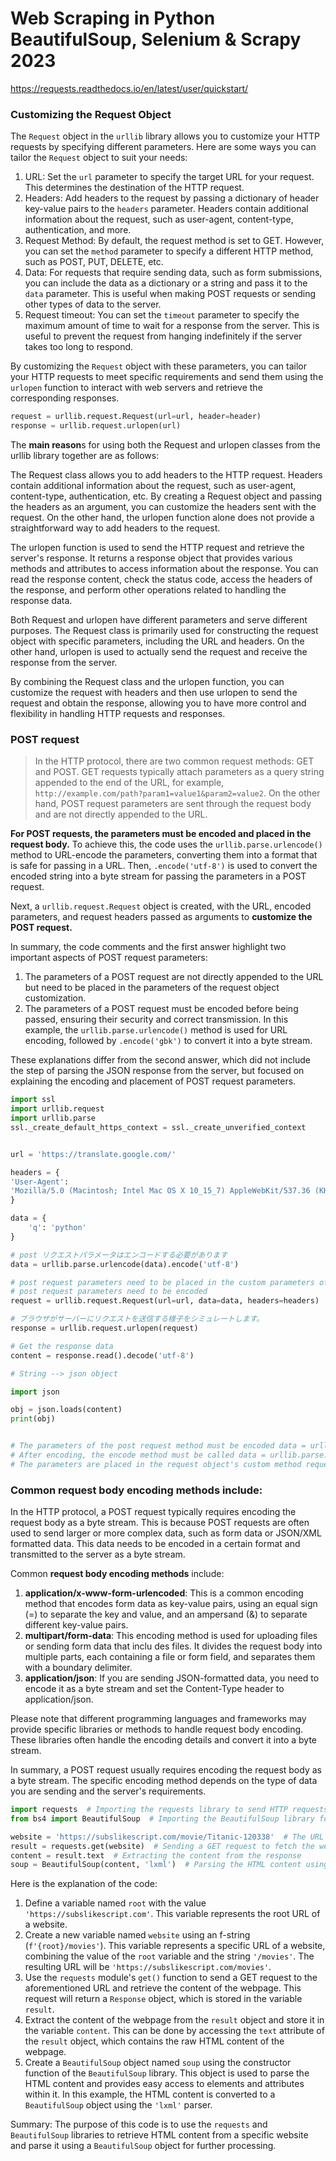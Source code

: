 # Web Scraping in Python BeautifulSoup, Selenium & Scrapy 2023



https://requests.readthedocs.io/en/latest/user/quickstart/

### Customizing the Request Object

The `Request` object in the `urllib` library allows you to customize your HTTP requests by specifying different parameters. Here are some ways you can tailor the `Request` object to suit your needs:

1. URL: Set the `url` parameter to specify the target URL for your request. This determines the destination of the HTTP request.
2. Headers: Add headers to the request by passing a dictionary of header key-value pairs to the `headers` parameter. Headers contain additional information about the request, such as user-agent, content-type, authentication, and more.
3. Request Method: By default, the request method is set to GET. However, you can set the `method` parameter to specify a different HTTP method, such as POST, PUT, DELETE, etc.
4. Data: For requests that require sending data, such as form submissions, you can include the data as a dictionary or a string and pass it to the `data` parameter. This is useful when making POST requests or sending other types of data to the server.
5. Request timeout: You can set the `timeout` parameter to specify the maximum amount of time to wait for a response from the server. This is useful to prevent the request from hanging indefinitely if the server takes too long to respond.

By customizing the `Request` object with these parameters, you can tailor your HTTP requests to meet specific requirements and send them using the `urlopen` function to interact with web servers and retrieve the corresponding responses.

```python
request = urllib.request.Request(url=url, header=header)
response = urllib.request.urlopen(url)
```


The **main reason**s for using both the Request and urlopen classes from the urllib library together are as follows:

The Request class allows you to add headers to the HTTP request. Headers contain additional information about the request, such as user-agent, content-type, authentication, etc. By creating a Request object and passing the headers as an argument, you can customize the headers sent with the request. On the other hand, the urlopen function alone does not provide a straightforward way to add headers to the request.

The urlopen function is used to send the HTTP request and retrieve the server's response. It returns a response object that provides various methods and attributes to access information about the response. You can read the response content, check the status code, access the headers of the response, and perform other operations related to handling the response data.

Both Request and urlopen have different parameters and serve different purposes. The Request class is primarily used for constructing the request object with specific parameters, including the URL and headers. On the other hand, urlopen is used to actually send the request and receive the response from the server.

By combining the Request class and the urlopen function, you can customize the request with headers and then use urlopen to send the request and obtain the response, allowing you to have more control and flexibility in handling HTTP requests and responses.



### POST request

> In the HTTP protocol, there are two common request methods: GET and POST. GET requests typically attach parameters as a query string appended to the end of the URL, for example, `http://example.com/path?param1=value1&param2=value2`. On the other hand, POST request parameters are sent through the request body and are not directly appended to the URL.

**For POST requests, the  parameters must be encoded and placed in the request body.**  To achieve this, the code uses the `urllib.parse.urlencode()` method to URL-encode the parameters, converting them into a format that is safe for passing in a URL. Then, `.encode('utf-8')` is used to convert the encoded string into a byte stream for passing the parameters in a POST request.

Next, a `urllib.request.Request` object is created, with the URL, encoded parameters, and request headers passed as arguments to **customize the POST request.**

In summary, the code comments and the first answer highlight two important aspects of POST request parameters:

1. The parameters of a POST request are not directly appended to the URL but need to be placed in the parameters of the request object customization.
2. The parameters of a POST request must be encoded before being passed, ensuring their security and correct transmission. In this example, the `urllib.parse.urlencode()` method is used for URL encoding, followed by `.encode('gbk')` to convert it into a byte stream.

These explanations differ from the second answer, which did not include the step of parsing the JSON response from the server, but focused on explaining the encoding and placement of POST request parameters.

```python
import ssl
import urllib.request
import urllib.parse
ssl._create_default_https_context = ssl._create_unverified_context


url = 'https://translate.google.com/'

headers = {
'User-Agent':
'Mozilla/5.0 (Macintosh; Intel Mac OS X 10_15_7) AppleWebKit/537.36 (KHTML, like Gecko) Chrome/113.0.0.0 Safari/537.36'
}

data = {
    'q': 'python'
}

# post リクエストパラメータはエンコードする必要があります
data = urllib.parse.urlencode(data).encode('utf-8')

# post request parameters need to be placed in the custom parameters of the request object, not appended after the url
# post request parameters need to be encoded
request = urllib.request.Request(url=url, data=data, headers=headers)

# ブラウザがサーバーにリクエストを送信する様子をシミュレートします。
response = urllib.request.urlopen(request)

# Get the response data
content = response.read().decode('utf-8')

# String --> json object

import json

obj = json.loads(content)
print(obj)


# The parameters of the post request method must be encoded data = urllib.parse.urlencode(data)
# After encoding, the encode method must be called data = urllib.parse.urlencode(data).encode('utf-8')
# The parameters are placed in the request object's custom method request = urllib.request.Request(url=url,data=data,headers=headers)

```



### Common request body encoding methods include:

In the HTTP protocol, a POST request typically requires encoding the request body as a byte stream. This is because POST requests are often used to send larger or more complex data, such as form data or JSON/XML formatted data. This data needs to be encoded in a certain format and transmitted to the server as a byte stream.

Common **request body encoding methods** include:

1. **application/x-www-form-urlencoded**: This is a common encoding method that encodes form data as key-value pairs, using an equal sign (=) to separate the key and value, and an ampersand (&) to separate different key-value pairs.
2. **multipart/form-data**: This encoding method is used for uploading files or sending form data that inclu des files. It divides the request body into multiple parts, each containing a file or form field, and separates them with a boundary delimiter.
3. **application/json**: If you are sending JSON-formatted data, you need to encode it as a byte stream and set the Content-Type header to application/json.

Please note that different programming languages and frameworks may provide specific libraries or methods to handle request body encoding. These libraries often handle the encoding details and convert it into a byte stream.

In summary, a POST request usually requires encoding the request body as a byte stream. The specific encoding method depends on the type of data you are sending and the server's requirements.



```python
import requests  # Importing the requests library to send HTTP requests
from bs4 import BeautifulSoup  # Importing the BeautifulSoup library for HTML parsing

website = 'https://subslikescript.com/movie/Titanic-120338'  # The URL of the website to fetch content from
result = requests.get(website)  # Sending a GET request to fetch the website's response
content = result.text  # Extracting the content from the response
soup = BeautifulSoup(content, 'lxml')  # Parsing the HTML content using BeautifulSoup with the lxml parser

```

Here is the explanation of the code:

1. Define a variable named `root` with the value `'https://subslikescript.com'`. This variable represents the root URL of a website.
2. Create a new variable named `website` using an f-string (`f'{root}/movies'`). This variable represents a specific URL of a website, combining the value of the `root` variable and the string `'/movies'`. The resulting URL will be `'https://subslikescript.com/movies'`.
3. Use the `requests` module's `get()` function to send a GET request to the aforementioned URL and retrieve the content of the webpage. This request will return a `Response` object, which is stored in the variable `result`.
4. Extract the content of the webpage from the `result` object and store it in the variable `content`. This can be done by accessing the `text` attribute of the `result` object, which contains the raw HTML content of the webpage.
5. Create a `BeautifulSoup` object named `soup` using the constructor function of the `BeautifulSoup` library. This object is used to parse the HTML content and provides easy access to elements and attributes within it. In this example, the HTML content is converted to a `BeautifulSoup` object using the `'lxml'` parser.

Summary: The purpose of this code is to use the `requests` and `BeautifulSoup` libraries to retrieve HTML content from a specific website and parse it using a `BeautifulSoup` object for further processing.
